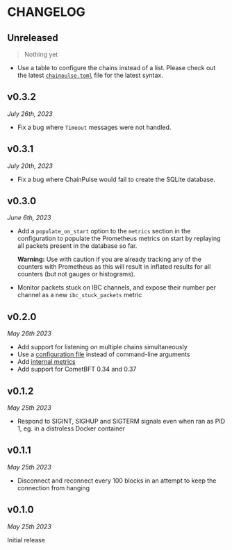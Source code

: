 # CHANGELOG

## Unreleased

> Nothing yet

- Use a table to configure the chains instead of a list.
  Please check out the latest [`chainpulse.toml`](./chainpulse.toml) file for the latest syntax.

## v0.3.2

*July 26th, 2023*

- Fix a bug where `Timeout` messages were not handled.

## v0.3.1

*July 20th, 2023*

- Fix a bug where ChainPulse would fail to create the SQLite database.

## v0.3.0

*June 6th, 2023*

- Add a `populate_on_start` option to the `metrics` section in the configuration to
  populate the Prometheus metrics on start by replaying all packets present in the database so far.

  **Warning:** Use with caution if you are already tracking any of the counters with Prometheus as this
  will result in inflated results for all counters (but not gauges or histograms).
- Monitor packets stuck on IBC channels, and expose their number per channel as a new `ibc_stuck_packets` metric

## v0.2.0

*May 26th 2023*

- Add support for listening on multiple chains simultaneously
- Use a [configuration file](./README.md#configuration) instead of command-line arguments
- Add [internal metrics](./README.md/#internal-metrics)
- Add support for CometBFT 0.34 and 0.37

## v0.1.2

*May 25th 2023*

- Respond to SIGINT, SIGHUP and SIGTERM signals even when ran as PID 1, eg. in a distroless Docker container

## v0.1.1

*May 25th 2023*

- Disconnect and reconnect every 100 blocks in an attempt to keep the connection from hanging

## v0.1.0

*May 25th 2023*

Initial release
